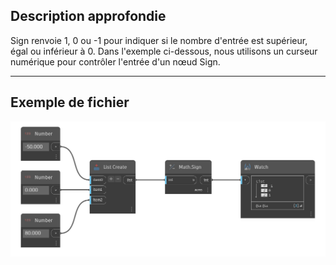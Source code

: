 ## Description approfondie
Sign renvoie 1, 0 ou -1 pour indiquer si le nombre d'entrée est supérieur, égal ou inférieur à 0. Dans l'exemple ci-dessous, nous utilisons un curseur numérique pour contrôler l'entrée d'un nœud Sign.
___
## Exemple de fichier

![Sign (number)](./DSCore.Math.Sign(int)_img.png)


